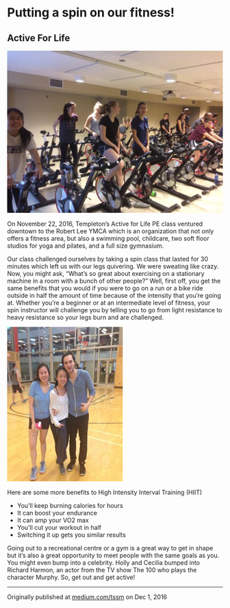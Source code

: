 # Putting a spin on our fitness!
## Active For Life

![](assets/fit-for-life-02.jpg)

<div>
<p class="firstBold"><span id="firstBold">On November 22, 2016, Templeton’s Active for Life</span> PE class ventured downtown to the Robert Lee YMCA which is an organization that not only offers a fitness area, but also a swimming pool, childcare, two soft floor studios for yoga and pilates, and a full size gymnasium.
</p>
<p>
Our class challenged ourselves by taking a spin class that lasted for 30 minutes which left us with our legs quivering. We were sweating like crazy. Now, you might ask, “What’s so great about exercising on a stationary machine in a room with a bunch of other people?” Well, first off, you get the same benefits that you would if you were to go on a run or a bike ride outside in half the amount of time because of the intensity that you’re going at. Whether you’re a beginner or at an intermediate level of fitness, your spin instructor will challenge you by telling you to go from light resistance to heavy resistance so your legs burn and are challenged.
</p>
<div class="right column-image">
<img src="assets/fit-for-life-01.jpg" alt="assets/fit-for-life-01.jpg" style="height:360px;width:270px;">
</div>
<p>
Here are some more benefits to High Intensity Interval Training (HIIT)
<ul>
<li>You’ll keep burning calories for hours</li>
<li>It can boost your endurance</li>
<li>It can amp your VO2 max</li>
<li>You’ll cut your workout in half</li>
<li>Switching it up gets you similar results</li>
</ul>
</p>
<p>
Going out to a recreational centre or a gym is a great way to get in shape but it’s also a great opportunity to meet people with the same goals as you. You might even bump into a celebrity. Holly and Cecilia bumped into Richard Harmon, an actor from the TV show The 100 who plays the character Murphy. So, get out and get active!
</p>
</div>

___

Originally published at [medium.com/tssm](https://medium.com/tssm/active-for-life-fc49eef25bfe#.zi3qyd85k) on Dec 1, 2016
